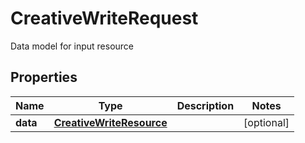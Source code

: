 

# CreativeWriteRequest

Data model for input resource

## Properties

| Name | Type | Description | Notes |
|------------ | ------------- | ------------- | -------------|
|**data** | [**CreativeWriteResource**](CreativeWriteResource.md) |  |  [optional] |



